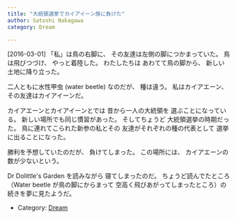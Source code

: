 ```yaml
---
title: "大統領選挙でカイアイーン族に負けた"
author: Satoshi Nakagawa
category: Dream

---
```


[2016-03-01]  「私」は鳥の右脚に、
その友達は左側の脚につかまっていた。
鳥は飛びつづけ、
やっと着陸した。
わたしたちは
あわてて鳥の脚から、
新しい土地に降り立った。

 二人ともに水性甲虫 (water beetle) なのだが、
種は違う。
私はカイアエーン、
その友達はカイアイーンだ。

 カイアエーンとカイアイーンとでは
昔から一人の大統領を
選ぶことになっている。
新しい場所でも同じ慣習があった。
そしてちょうど
大統領選挙の時期だった。
鳥に連れてこられた新参の私とその
友達がそれぞれの種の代表として
選挙に出ることになった。

 勝利を予想していたのだが、
負けてしまった。
この場所には、
カイアエーンの数が少ないという。

<!--more-->

 Dr Dolittle's Garden を読みながら
寝てしまったのだ。
ちょうど読んでたところ
（Water beetle が鳥の脚にからまって
空高く飛びあがってしまったところ）の
続きを夢に見たようだ。

- Category: [Dream](/categories.html#Dream)

